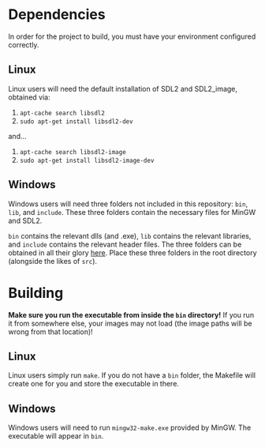 # Dependencies

In order for the project to build, you must have your environment configured correctly. 

## Linux

Linux users will need the default installation of SDL2 and SDL2_image, obtained via:
1. `apt-cache search libsdl2`
2. `sudo apt-get install libsdl2-dev`

and...

1. `apt-cache search libsdl2-image`
2. `sudo apt-get install libsdl2-image-dev`

## Windows

Windows users will need three folders not included in this repository: `bin`, `lib`, and `include`. These three folders contain the necessary files for MinGW and SDL2.

`bin` contains the relevant dlls (and .exe), `lib` contains the relevant libraries, and `include` contains the relevant header files. The three folders can be obtained in all their glory [here](https://drive.google.com/file/d/1ct0FDnnhdu88gBQrrQQw1WwjKjYjrwKp/view?usp=sharing). Place these three folders in the root directory (alongside the likes of `src`).


# Building

**Make sure you run the executable from inside the `bin` directory!** If you run it from somewhere else, your images may not load (the image paths will be wrong from that location)!

## Linux

Linux users simply run `make`. If you do not have a `bin` folder, the Makefile will create one for you and store the executable in there.

## Windows

Windows users will need to run `mingw32-make.exe` provided by MinGW. The executable will appear in `bin`.
